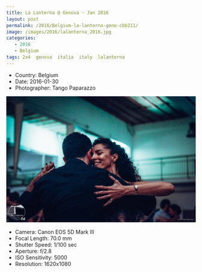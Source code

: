 ```yaml
---
title: La Lanterna @ Genova - Jan 2016
layout: post
permalink: /2016/Belgium-la-lanterna-geno-cbb211/
image: /images/2016/lalanterna_2016.jpg
categories:
   - 2016
   - Belgium
tags: 2x4  genova  italia  italy  lalanterna
---
```

   
* <i class="fa-solid fa-map-pin"></i> Country: Belgium
* <i class="fa-solid fa-calendar-day"></i> Date: 2016-01-30
* <i class="fa-solid fa-circle-user"></i> Photographer: Tango Paparazzo

![La Lanterna @ Genova - Jan 2016](/images/2016/lalanterna_2016.jpg)

* <i class="fa-solid fa-camera"></i> Camera: Canon EOS 5D Mark III
* <i class="fa-solid fa-square-caret-left"></i> Focal Length: 70.0 mm
* <i class="fa-solid fa-stopwatch"></i> Shutter Speed: 1/100 sec
* <i class="fa-solid fa-circle-dot"></i> Aperture: f/2.8
* <i class="fa-solid fa-lightbulb"></i> ISO Sensitivity: 5000
* <i class="fa-solid fa-square-full"></i> Resolution: 1620x1080
